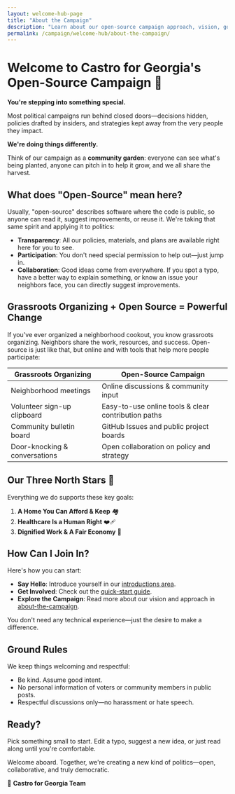 ```yaml
---
layout: welcome-hub-page
title: "About the Campaign"
description: "Learn about our open-source campaign approach, vision, governance model, and how transparent collaborative politics works in practice."
permalink: /campaign/welcome-hub/about-the-campaign/
---
```


# Welcome to Castro for Georgia's Open-Source Campaign 🌱

**You're stepping into something special.**

Most political campaigns run behind closed doors—decisions hidden, policies drafted by insiders, and strategies kept away from the very people they impact.

**We're doing things differently.**

Think of our campaign as a **community garden**: everyone can see what's being planted, anyone can pitch in to help it grow, and we all share the harvest.

## What does "Open-Source" mean here?

Usually, "open-source" describes software where the code is public, so anyone can read it, suggest improvements, or reuse it. We're taking that same spirit and applying it to politics:

* **Transparency**: All our policies, materials, and plans are available right here for you to see.
* **Participation**: You don't need special permission to help out—just jump in.
* **Collaboration**: Good ideas come from everywhere. If you spot a typo, have a better way to explain something, or know an issue your neighbors face, you can directly suggest improvements.

## Grassroots Organizing + Open Source = Powerful Change

If you've ever organized a neighborhood cookout, you know grassroots organizing. Neighbors share the work, resources, and success. Open-source is just like that, but online and with tools that help more people participate:

| Grassroots Organizing         | Open-Source Campaign                                |
| ----------------------------- | --------------------------------------------------- |
| Neighborhood meetings         | Online discussions & community input                |
| Volunteer sign-up clipboard   | Easy-to-use online tools & clear contribution paths |
| Community bulletin board      | GitHub Issues and public project boards             |
| Door-knocking & conversations | Open collaboration on policy and strategy           |

## Our Three North Stars 🌟

Everything we do supports these key goals:

1. **A Home You Can Afford & Keep** 🏘️
2. **Healthcare Is a Human Right** ❤️‍🩹
3. **Dignified Work & A Fair Economy** 💪

## How Can I Join In?

Here's how you can start:

* **Say Hello**: Introduce yourself in our [introductions area](../introductions/).
* **Get Involved**: Check out the [quick-start guide](../get-involved/quick-start-guide.md).
* **Explore the Campaign**: Read more about our vision and approach in [about-the-campaign](../about-the-campaign/).

You don't need any technical experience—just the desire to make a difference.

## Ground Rules

We keep things welcoming and respectful:

* Be kind. Assume good intent.
* No personal information of voters or community members in public posts.
* Respectful discussions only—no harassment or hate speech.

## Ready?

Pick something small to start. Edit a typo, suggest a new idea, or just read along until you're comfortable.

Welcome aboard. Together, we're creating a new kind of politics—open, collaborative, and truly democratic.

🌱 **Castro for Georgia Team**
